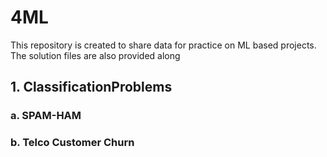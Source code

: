 # 4ML
This repository is created to share data for practice on ML based projects. The solution files are also provided along<br>
## 1. ClassificationProblems
  ### a. SPAM-HAM
  ### b. Telco Customer Churn

